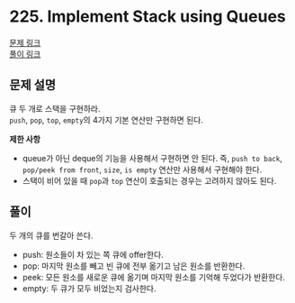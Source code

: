 # 225. Implement Stack using Queues
[문제 링크](https://leetcode.com/problems/implement-stack-using-queues/ )  
[풀이 링크](LC225.java )  

## 문제 설명
큐 두 개로 스택을 구현하라.  
`push`, `pop`, `top`, `empty`의 4가지 기본 연산만 구현하면 된다.  


**제한 사항**  
* queue가 아닌 deque의 기능을 사용해서 구현하면 안 된다. 즉, `push to back`, `pop/peek from front`, `size`, `is empty` 연산만 사용해서 구현해야 한다.  
* 스택이 비어 있을 때 `pop`과 `top` 연산이 호출되는 경우는 고려하지 않아도 된다.  

## 풀이
두 개의 큐를 번갈아 쓴다.  
* push: 원소들이 차 있는 쪽 큐에 offer한다.  
* pop: 마지막 원소를 빼고 빈 큐에 전부 옮기고 남은 원소를 반환한다.  
* peek: 모든 원소를 새로운 큐에 옮기며 마지막 원소를 기억해 두었다가 반환한다.  
* empty: 두 큐가 모두 비었는지 검사한다.  
